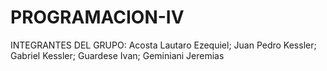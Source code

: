 # PROGRAMACION-IV

INTEGRANTES DEL GRUPO:
Acosta Lautaro Ezequiel;
Juan Pedro Kessler;
Gabriel Kessler;
Guardese Ivan;
Geminiani Jeremias
